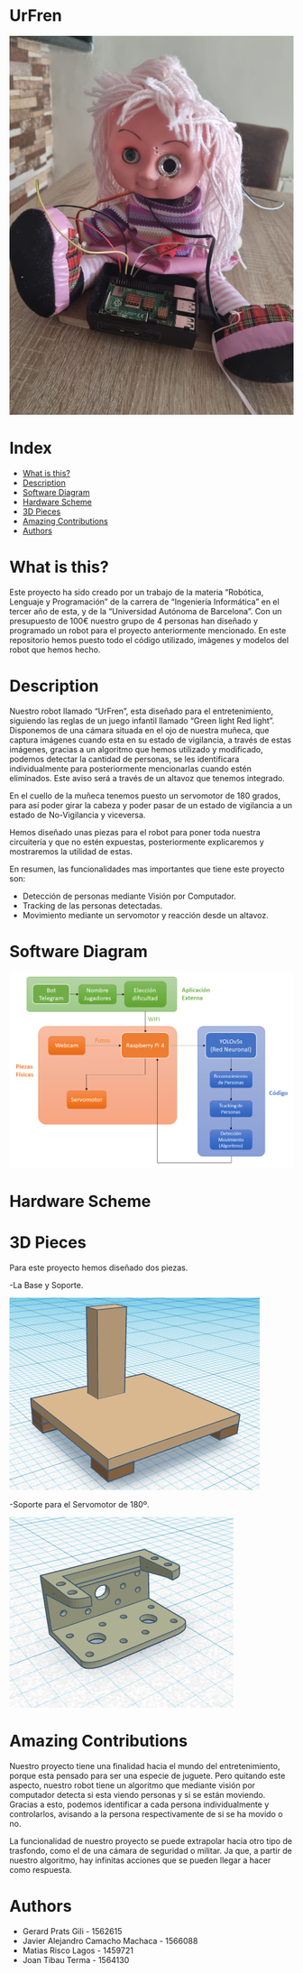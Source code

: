 # UrFren

![Image text](https://github.com/j4v1t0/UrFren/blob/main/Imagenes/Foto_Robot.jpeg)

# Index

* [What is this?](#1)
* [Description](#3)
* [Software Diagram](#4)
* [Hardware Scheme](#5)
* [3D Pieces](#6)
* [Amazing Contributions](#8)
* [Authors](#9)

# What is this? <a name="1"></a>
Este proyecto ha sido creado por un trabajo de la materia “Robótica, Lenguaje y Programación” de la carrera de “Ingeniería Informática” en el tercer año de esta, y de la “Universidad Autónoma de Barcelona”. 
Con un presupuesto de 100€ nuestro grupo de 4 personas han diseñado y programado un robot para el proyecto anteriormente mencionado. En este repositorio hemos puesto todo el código utilizado, imágenes y modelos del robot que hemos hecho.

# Description <a name="3"></a>
Nuestro robot llamado “UrFren”, esta diseñado para el entretenimiento, siguiendo las reglas de un juego infantil llamado “Green light Red light”. Disponemos de una cámara situada en el ojo de nuestra muñeca, que captura imágenes cuando esta en su estado de vigilancia, a través de estas imágenes, gracias a un algoritmo que hemos utilizado y modificado, podemos detectar la cantidad de personas, se les identificara individualmente para posteriormente mencionarlas cuando estén eliminados. Este aviso será a través de un altavoz que tenemos integrado. 

En el cuello de la muñeca tenemos puesto un servomotor de 180 grados, para así poder girar la cabeza y poder pasar de un estado de vigilancia a un estado de No-Vigilancia y viceversa. 

Hemos diseñado unas piezas para el robot para poner toda nuestra circuitería y que no estén expuestas, posteriormente explicaremos y mostraremos la utilidad de estas.

En resumen, las funcionalidades mas importantes que tiene este proyecto son:
- Detección de personas mediante Visión por Computador.
- Tracking de las personas detectadas.
- Movimiento mediante un servomotor y reacción desde un altavoz. 

# Software Diagram <a name="4"></a>

![Image text](https://github.com/j4v1t0/UrFren/blob/main/Imagenes/Diagrama_Software.png)

# Hardware Scheme <a name="5"></a>

# 3D Pieces  <a name="6"></a>
Para este proyecto hemos diseñado dos piezas.

-La Base y Soporte.

![Image text](https://github.com/j4v1t0/UrFren/blob/main/Imagenes/Base_Soporte_Robot.PNG)

-Soporte para el Servomotor de 180º.

![Image text](https://github.com/j4v1t0/UrFren/blob/main/Imagenes/Soporte_Servomotor.PNG)


# Amazing Contributions <a name="8"></a>
Nuestro proyecto tiene una finalidad hacia el mundo del entretenimiento, porque esta pensado para ser una especie de juguete. Pero quitando este aspecto, nuestro robot tiene un algoritmo que mediante visión por computador detecta si esta viendo personas y si se están moviendo. Gracias a esto, podemos identificar a cada persona individualmente y controlarlos, avisando a la persona respectivamente de si se ha movido o no.

La funcionalidad de nuestro proyecto se puede extrapolar hacia otro tipo de trasfondo, como el de una cámara de seguridad o militar. Ja que, a partir de nuestro algoritmo, hay infinitas acciones que se pueden llegar a hacer como respuesta.

# Authors <a name="9"></a>

- Gerard Prats Gili -  1562615
- Javier Alejandro Camacho Machaca - 1566088
- Matias Risco Lagos - 1459721
- Joan Tibau Terma - 1564130
